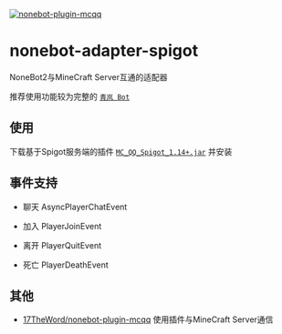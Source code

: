 [![nonebot-plugin-mcqq](https://socialify.git.ci/17TheWord/nonebot-adapter-spigot/image?description=1&font=Inter&forks=1&issues=1&logo=https%3A%2F%2Fnb2.baka.icu%2Flogo.png&name=1&owner=1&pattern=Solid&pulls=1&stargazers=1&theme=Light)](https://17theword.github.io/mc_qq/)

# nonebot-adapter-spigot
NoneBot2与MineCraft Server互通的适配器

推荐使用功能较为完整的 [`青岚 Bot`](https://github.com/17TheWord/qinglan_bot)

## 使用

下载基于Spigot服务端的插件 [`MC_QQ_Spigot_1.14+.jar`](https://github.com/17TheWord/nonebot-adapter-spigot/raw/main/MC_QQ_Spigot_1.14.jar) 并安装

## 事件支持

- 聊天 AsyncPlayerChatEvent

- 加入 PlayerJoinEvent

- 离开 PlayerQuitEvent

- 死亡 PlayerDeathEvent


## 其他

- [17TheWord/nonebot-plugin-mcqq](https://github.com/17TheWord/nonebot-plugin-mcqq) 使用插件与MineCraft Server通信
